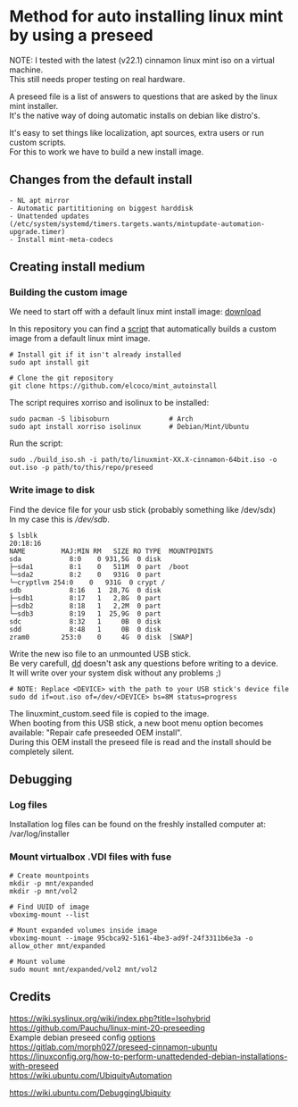 # Method for auto installing linux mint by using a preseed
NOTE: I tested with the latest (v22.1) cinnamon linux mint iso on a virtual machine.  
      This still needs proper testing on real hardware.  

A preseed file is a list of answers to questions that are asked by the linux mint installer.  
It's the native way of doing automatic installs on debian like distro's.  

It's easy to set things like localization, apt sources, extra users or run custom scripts.  
For this to work we have to build a new install image.  

## Changes from the default install

    - NL apt mirror
    - Automatic partititioning on biggest harddisk
    - Unattended updates (/etc/system/systemd/timers.targets.wants/mintupdate-automation-upgrade.timer)
    - Install mint-meta-codecs

## Creating install medium
### Building the custom image
We need to start off with a default linux mint install image: [download](https://linuxmint.com/edition.php?id=319)

In this repository you can find a [script](/build_iso.sh) that automatically builds a custom image from a default linux mint image.  

    # Install git if it isn't already installed
    sudo apt install git

    # Clone the git repository
    git clone https://github.com/elcoco/mint_autoinstall

The script requires xorriso and isolinux to be installed:  

    sudo pacman -S libisoburn               # Arch
    sudo apt install xorriso isolinux       # Debian/Mint/Ubuntu

Run the script:

    sudo ./build_iso.sh -i path/to/linuxmint-XX.X-cinnamon-64bit.iso -o out.iso -p path/to/this/repo/preseed

### Write image to disk
Find the device file for your usb stick (probably something like /dev/sdx)  
In my case this is */dev/sdb*.  

    $ lsblk                                                                                                             20:18:16
    NAME         MAJ:MIN RM   SIZE RO TYPE  MOUNTPOINTS
    sda            8:0    0 931,5G  0 disk
    ├─sda1         8:1    0   511M  0 part  /boot
    └─sda2         8:2    0   931G  0 part
    └─cryptlvm 254:0    0   931G  0 crypt /
    sdb            8:16   1  28,7G  0 disk
    ├─sdb1         8:17   1   2,8G  0 part
    ├─sdb2         8:18   1   2,2M  0 part
    └─sdb3         8:19   1  25,9G  0 part
    sdc            8:32   1     0B  0 disk
    sdd            8:48   1     0B  0 disk
    zram0        253:0    0     4G  0 disk  [SWAP]

Write the new iso file to an unmounted USB stick.  
Be very carefull, [dd](https://www.man7.org/linux/man-pages/man1/dd.1.html) doesn't ask any questions before writing to a device.  
It will write over your system disk without any problems ;)  

    # NOTE: Replace <DEVICE> with the path to your USB stick's device file
    sudo dd if=out.iso of=/dev/<DEVICE> bs=8M status=progress

The linuxmint_custom.seed file is copied to the image.  
When booting from this USB stick, a new boot menu option becomes available: "Repair cafe preseeded OEM install".  
During this OEM install the preseed file is read and the install should be completely silent.  

## Debugging  
### Log files  
Installation log files can be found on the freshly installed computer at: /var/log/installer

### Mount virtualbox .VDI files with fuse

    # Create mountpoints
    mkdir -p mnt/expanded
    mkdir -p mnt/vol2

    # Find UUID of image
    vboximg-mount --list

    # Mount expanded volumes inside image
    vboximg-mount --image 95cbca92-5161-4be3-ad9f-24f3311b6e3a -o allow_other mnt/expanded

    # Mount volume
    sudo mount mnt/expanded/vol2 mnt/vol2



## Credits
https://wiki.syslinux.org/wiki/index.php?title=Isohybrid
https://github.com/Pauchu/linux-mint-20-preseeding  
Example debian preseed config [options](https://www.debian.org/releases/bookworm/example-preseed.txt)   
https://gitlab.com/morph027/preseed-cinnamon-ubuntu  
https://linuxconfig.org/how-to-perform-unattedended-debian-installations-with-preseed  
https://wiki.ubuntu.com/UbiquityAutomation  


https://wiki.ubuntu.com/DebuggingUbiquity  
